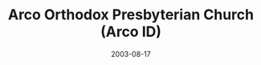 ---
date: &id001 2003-08-17
end_date: null
location:
  address: 159 N. Idaho Street
  city: Arco
  state: ID
minister:
- end: null
  name: Richard A. Miller
  start: 2005-01-01
  type: Pastor
- end: null
  name: Richard A. Miller
  start: 2012-01-01
  type: Pastor
ministers:
- Richard A. Miller
- Richard A. Miller
name: Arco Orthodox Presbyterian Church
names:
- end: null
  name: Arco Orthodox Presbyterian Church
  start: 2003-08-17
origination_date: *id001
raw_data: "ID Arco\n\nArco Orthodox Presbyterian Church (August 17, 2003\u2013 )\n\
  (received from Independency)\n159 N. Idaho Street\nPastor: Richard A. Miller, 2005\u2013\
  10, 2012\u2013"
received_from: Independency
states:
- ID
status:
  active: true
  end_date: null
  reason: null
  received_from: null
  withdrawal_to: null
title: Arco Orthodox Presbyterian Church (Arco ID)
year_established:
- 2003

---